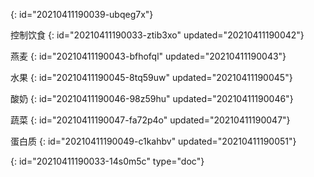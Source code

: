 {: id="20210411190039-ubqeg7x"}

控制饮食
{: id="20210411190033-ztib3xo" updated="20210411190042"}

燕麦
{: id="20210411190043-bfhofql" updated="20210411190043"}

水果
{: id="20210411190045-8tq59uw" updated="20210411190045"}

酸奶
{: id="20210411190046-98z59hu" updated="20210411190046"}

蔬菜
{: id="20210411190047-fa72p4o" updated="20210411190047"}

蛋白质
{: id="20210411190049-c1kahbv" updated="20210411190051"}


{: id="20210411190033-14s0m5c" type="doc"}
